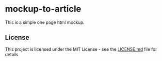 # mockup-to-article
This is a simple one page html mockup.

## License

This project is licensed under the MIT License - see the [LICENSE.md](LICENSE.md) file for details
